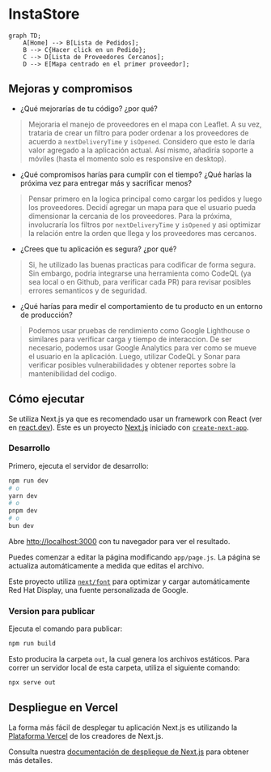 # InstaStore

```mermaid
graph TD;
    A[Home] --> B[Lista de Pedidos];
    B --> C{Hacer click en un Pedido};
    C --> D[Lista de Proveedores Cercanos];
    D --> E[Mapa centrado en el primer proveedor];
```


## Mejoras y compromisos
- ¿Qué mejorarías de tu código? ¿por qué?
> Mejoraria el manejo de proveedores en el mapa con Leaflet. A su vez, trataria de crear un filtro para poder ordenar a los proveedores de acuerdo a `nextDeliveryTime` y `isOpened`. Considero que esto le daría valor agregado a la aplicación actual. Así mismo, añadiría soporte a móviles (hasta el momento solo es responsive en desktop).
- ¿Qué compromisos harías para cumplir con el tiempo? ¿Qué harías la próxima vez para entregar más y sacrificar menos?
> Pensar primero en la logica principal como cargar los pedidos y luego los proveedores. Decidí agregar un mapa para que el usuario pueda dimensionar la cercania de los proveedores. Para la próxima, involucraría los filtros por `nextDeliveryTime` y `isOpened` y asi optimizar la relación entre la orden que llega y los proveedores mas cercanos. 
- ¿Crees que tu aplicación es segura? ¿por qué?
> Si, he utilizado las buenas practicas para codificar de forma segura. Sin embargo, podria integrarse una herramienta como CodeQL (ya sea local o en Github, para verificar cada PR) para revisar posibles errores semanticos y de seguridad.
- ¿Qué harías para medir el comportamiento de tu producto en un entorno de producción?
> Podemos usar pruebas de rendimiento como Google Lighthouse o similares para verificar carga y tiempo de interaccion. De ser necesario, podemos usar Google Analytics para ver como se mueve el usuario en la aplicación. Luego, utilizar CodeQL y Sonar para verificar posibles vulnerabilidades y obtener reportes sobre la mantenibilidad del codigo. 

## Cómo ejecutar

Se utiliza Next.js ya que es recomendado usar un framework con React (ver en [react.dev](https://react.dev/learn/start-a-new-react-project)). Este es un proyecto [Next.js](https://nextjs.org/) iniciado con [`create-next-app`](https://github.com/vercel/next.js/tree/canary/packages/create-next-app).

### Desarrollo
Primero, ejecuta el servidor de desarrollo:

```bash
npm run dev
# o
yarn dev
# o
pnpm dev
# o
bun dev
```

Abre [http://localhost:3000](http://localhost:3000) con tu navegador para ver el resultado.

Puedes comenzar a editar la página modificando `app/page.js`. La página se actualiza automáticamente a medida que editas el archivo.

Este proyecto utiliza [`next/font`](https://nextjs.org/docs/basic-features/font-optimization) para optimizar y cargar automáticamente Red Hat Display, una fuente personalizada de Google.

### Version para publicar
Ejecuta el comando para publicar:

```bash
npm run build
```

Esto producira la carpeta `out`, la cual genera los archivos estáticos. Para correr un servidor local de esta carpeta, utiliza el siguiente comando:

```bash
npx serve out
```

## Despliegue en Vercel

La forma más fácil de desplegar tu aplicación Next.js es utilizando la [Plataforma Vercel](https://vercel.com/new?utm_medium=default-template&filter=next.js&utm_source=create-next-app&utm_campaign=create-next-app-readme) de los creadores de Next.js.

Consulta nuestra [documentación de despliegue de Next.js](https://nextjs.org/docs/deployment) para obtener más detalles.
